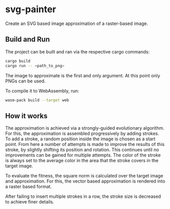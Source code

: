 # svg-painter

Create an SVG based image approximation of a raster-based image.

## Build and Run

The project can be built and ran via the respective cargo commands:

```bash
cargo build
cargo run -- <path_to_png>
```

The image to approximate is the first and only argument.
At this point only PNGs can be used.

To compile it to WebAssembly, run:

```bash
wasm-pack build --target web
```


## How it works

The approximation is achieved via a strongly-guided evolutionary algorithm.
For this, the approximation is assembled progressively by adding strokes.
To add a stroke, a random position inside the image is chosen as a start point.
From here a number of attempts is made to improve the results of this stroke, by slightly shifting its position and rotation.
This continues until no improvements can be gained for multiple attempts.
The color of the stroke is always set to the average color in the area that the stroke covers in the target image.

To evaluate the fitness, the square norm is calculated over the target image and approximation.
For this, the vector based approximation is rendered into a raster based format.

After failing to insert multiple strokes in a row, the stroke size is decreased to achieve finer details.
